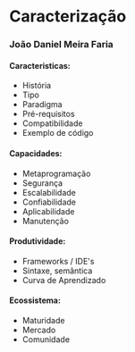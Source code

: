 # Caracterização

### João Daniel Meira Faria



#### Caracteristicas:

+ História
+ Tipo
+ Paradigma
+ Pré-requisitos
+ Compatibilidade
+ Exemplo de código

#### Capacidades:

+ Metaprogramação
+ Segurança
+ Escalabilidade
+ Confiabilidade
+ Aplicabilidade
+ Manutenção

#### Produtividade:

+ Frameworks / IDE's
+ Sintaxe, semântica
+ Curva de Aprendizado

#### Ecossistema:

+ Maturidade
+ Mercado
+ Comunidade
